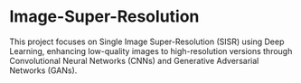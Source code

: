# Image-Super-Resolution
This project focuses on Single Image Super-Resolution (SISR) using Deep Learning, enhancing low-quality images to high-resolution versions through Convolutional Neural Networks (CNNs) and Generative Adversarial Networks (GANs).
